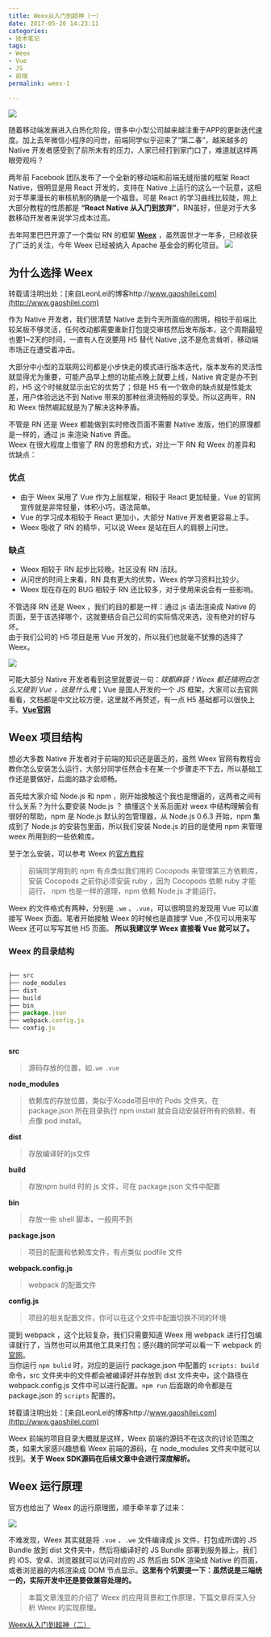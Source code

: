 ```yaml
---
title: Weex从入门到超神（一）
date: 2017-05-26 14:23:11
categories:  
- 技术笔记  
tags:  
- Weex  
- Vue  
- JS
- 前端  
permalink: weex-1  

---
```


![](http://oeat6c2zg.bkt.clouddn.com/Weex_logo.png)

随着移动端发展进入白热化阶段，很多中小型公司越来越注重于APP的更新迭代速度。加上去年微信小程序的问世，前端同学似乎迎来了“第二春”，越来越多的 Native 开发者感受到了前所未有的压力，人家已经打到家门口了，难道就这样两眼旁观吗？  
  
两年前 Facebook 团队发布了一个全新的移动端和前端无缝衔接的框架 React Native，很明显是用 React 开发的，支持在 Native 上运行的这么一个玩意，这相对于苹果漫长的审核机制的确是一个福音。可是 React 的学习曲线比较陡，网上大部分教程的性质都是 **“React Native 从入门到放弃”**，RN虽好，但是对于大多数移动开发者来说学习成本过高。   
<!-- more -->

去年阿里巴巴开源了一个类似 RN 的框架 **[Weex](http://weex.apache.org/cn/)** ，虽然面世才一年多，已经收获了广泛的关注，今年 Weex 已经被纳入 Apache 基金会的孵化项目。
![](http://oeat6c2zg.bkt.clouddn.com/Weex_Apache.png)

##		为什么选择 Weex  

转载请注明出处：[来自LeonLei的博客http://www.gaoshilei.com](http://www.gaoshilei.com)  


作为 Native 开发者，我们很清楚 Native 走到今天所面临的困境，相较于前端比较呆板不够灵活，任何改动都需要重新打包提交审核然后发布版本，这个周期最短也要1~2天的时间，一直有人在说要用 H5 替代 Native ,这不是危言耸听，移动端市场正在遭受着冲击。  

大部分中小型的互联网公司都是小步快走的模式进行版本迭代，版本发布的灵活性就显得尤为重要，可能产品早上想的功能点晚上就要上线，Native 肯定是办不到的，H5 这个时候就显示出它的优势了；但是 H5 有一个致命的缺点就是性能太差，用户体验远达不到 Native 带来的那种丝滑流畅般的享受。所以这两年，RN 和 Weex 悄然崛起就是为了解决这种矛盾。

不管是 RN 还是 Weex 都能做到实时修改页面不需要 Native 发版，他们的原理都是一样的，通过 js 来渲染 Native 界面。  
Weex 在很大程度上借鉴了 RN 的思想和方式，对比一下 RN 和 Weex 的差异和优缺点：  

###	优点
-  由于 Weex 采用了 Vue 作为上层框架，相较于 React 更加轻量，Vue 的官网宣传就是非常轻量，体积小巧，语法简单。
-  Vue 的学习成本相较于 React 更加小，大部分 Native 开发者更容易上手。
-  Weex 吸收了 RN 的精华，可以说 Weex 是站在巨人的肩膀上问世。


###	缺点

-	Weex 相较于 RN 起步比较晚，社区没有 RN 活跃。
- 	从问世的时间上来看，RN 具有更大的优势，Weex 的学习资料比较少。
- 	Weex 现在存在的 BUG 相较于 RN 还比较多，对于使用来说会有一些影响。

不管选择 RN 还是 Weex ，我们的目的都是一样：通过 js 语法渲染成  Native 的页面，至于该选择哪个，这就要结合自己公司的实际情况来选，没有绝对的好与坏。  
由于我们公司的 H5 项目是用 Vue 开发的，所以我们也就毫不犹豫的选择了 Weex。  

![](http://oeat6c2zg.bkt.clouddn.com/weex&vue.png)  

可能大部分 Native 开发者看到这里就要说一句：*球都麻袋！Weex 都还搞明白怎么又提到 Vue ，这是什么鬼*；Vue 是国人开发的一个 JS 框架，大家可以去官网看看，文档都是中文比较方便，这里就不再赘述，有一点 H5 基础都可以很快上手。**[Vue官网](https://cn.vuejs.org)**

##		Weex 项目结构  
想必大多数 Native 开发者对于前端的知识还是匮乏的，虽然 Weex 官网有教程会教你怎么安装怎么运行，大部分同学任然会卡在某一个步骤走不下去，所以基础工作还是要做好，后面的路才会顺畅。  
  
首先给大家介绍 Node.js 和 npm ，刚开始接触这个我也是懵逼的，这两者之间有什么关系？为什么要安装 Node.js ？ 搞懂这个关系后面对 weex 中结构理解会有很好的帮助，npm 是 Node.js 默认的包管理器，从 Node.js 0.6.3 开始，npm 集成到了 Node.js 的安装包里面，所以我们安装 Node.js 的目的是使用 npm 来管理 weex 所用到的一些依赖库。

至于怎么安装，可以参考 Weex 的[官方教程](http://weex.apache.org/cn/guide/)

>  前端同学用到的 npm 有点类似我们用的 Cocopods 来管理第三方依赖库，安装 Cocopods 之前你必须安装 ruby ，因为 Cocopods 依赖 ruby 才能运行， npm 也是一样的道理，npm 依赖 Node.js 才能运行。

Weex 的文件格式有两种，分别是 `.we` 、`.vue`，可以很明显的发现用 Vue 可以直接写 Weex 页面。笔者开始接触 Weex 的时候也是直接学 Vue ,不仅可以用来写 Weex 还可以写写其他 H5 页面。 **所以我建议学 Weex 直接看 Vue 就可以了。**

###	Weex 的目录结构

 ```JavaScript

├── src  
├── node_modules 
├── dist
├── build
├── bin
├── package.json
├── webpack.config.js    
└── config.js   
        
 ```

**src**  
> 源码存放的位置，如`.we` `.vue`  

**node_modules** 
> 依赖库的存放位置，类似于Xcode项目中的 Pods 文件夹。在 package.json 所在目录执行 npm install 就会自动安装好所有的依赖，有点像 pod install。
  
**dist**  
> 存放编译好的js文件 
 
**build**
> 存放npm build 时的 js 文件，可在 package.json 文件中配置

**bin**  
> 存放一些 shell 脚本，一般用不到

**package.json**  
> 项目的配置和依赖库文件，有点类似 podfile 文件

**webpack.config.js**
> webpack 的配置文件

**config.js**  
> 项目的相关配置文件，你可以在这个文件中配置切换不同的环境

提到 webpack ，这个比较复杂，我们只需要知道 Weex 用 webpack 进行打包编译就行了，当然也可以用其他工具来打包；感兴趣的同学可以看一下 webpack 的[官网](http://webpack.github.io)。  
当你运行 `npm bulid` 时，对应的是运行 package.json 中配置的 `scripts: build` 命令，src 文件夹中的文件都会被编译好并存放到 dist 文件夹中，这个路径在 webpack.config.js 文件中可以进行配置。`npm run` 后面跟的命令都是在 package.json 的 `scripts` 配置的。  

转载请注明出处：[来自LeonLei的博客http://www.gaoshilei.com](http://www.gaoshilei.com)   

Weex 前端的项目目录大概就是这样，Weex 前端的源码不在这次的讨论范围之类，如果大家感兴趣想看 Weex 前端的源码，在 node_modules 文件夹中就可以找到。**关于 Weex SDK源码在后续文章中会进行深度解析。**
##		Weex 运行原理 
官方也给出了 Weex 的运行原理图，顺手牵羊拿了过来：

![](http://oeat6c2zg.bkt.clouddn.com/Weex_theroy.png)  

不难发现，Weex 其实就是将 `.vue` 、`.we` 文件编译成 js 文件，打包成所谓的 JS Bundle 放到 dist 文件夹中，然后将编译好的 JS Bundle 部署到服务器上，我们的 iOS、安卓、浏览器就可以访问对应的 JS 然后由 SDK 渲染成 Native 的页面，或者浏览器的内核渲染成 DOM 节点显示。**这里有个坑要提一下：虽然说是三端统一的，实际开发中还是要做兼容处理的。**  

> 本篇文章浅显的介绍了 Weex 的应用背景和工作原理，下篇文章将深入分析 Weex 的实现原理。 


[Weex从入门到超神（二）](https://www.gaoshilei.com/2017/09/26/weex-2/)
